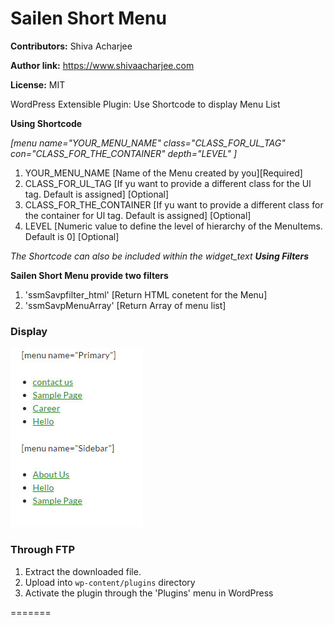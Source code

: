  
# Sailen Short Menu  #
**Contributors:** Shiva Acharjee

**Author link:** https://www.shivaacharjee.com

**License:** MIT  

WordPress Extensible Plugin: Use Shortcode to display Menu List


**Using Shortcode**

<i>[menu name="YOUR_MENU_NAME" class="CLASS_FOR_UL_TAG" con="CLASS_FOR_THE_CONTAINER" depth="LEVEL" ]</i>

<ol>
 <li>YOUR_MENU_NAME</> [Name of the Menu created by you][Required]</li>

 <li>CLASS_FOR_UL_TAG [If yu want to provide a different class for the Ul tag. Default is assigned] [Optional]</li>

 <li>CLASS_FOR_THE_CONTAINER [If yu want to provide a different class for the container for Ul tag. Default is assigned] [Optional]</li>

 <li>LEVEL [Numeric value to define the level of hierarchy of the MenuItems. Default is 0] [Optional]</li>
</ol>

<i>The Shortcode can also be included within the widget_text</i>
***Using Filters***

<b>Sailen Short Menu provide two filters</b>

<ol>
<li>
 'ssmSavpfilter_html' [Return HTML conetent for the Menu]
</li>

<li>
 'ssmSavpMenuArray' [Return Array of menu list]
</li>
</ol>


### Display ###

<img src="Screenshot-1.jpg"/>

### Through FTP ###
1. Extract the downloaded file. 
1. Upload into `wp-content/plugins` directory
2. Activate the plugin through the 'Plugins' menu in WordPress

  
 
=======
 

